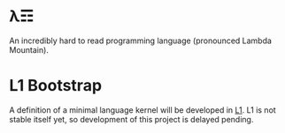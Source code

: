# λ☶
An incredibly hard to read programming language (pronounced Lambda Mountain).

# L1 Bootstrap

A definition of a minimal language kernel will be developed in [L1](https://github.com/andrew-johnson-4/LSTS).
L1 is not stable itself yet, so development of this project is delayed pending.
